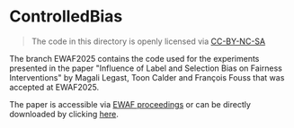 # ControlledBias

> The code in this directory is openly licensed via [CC-BY-NC-SA](https://creativecommons.org/licenses/by-nc-sa/4.0/)

The branch EWAF2025 contains the code used for the experiments presented in the paper "Influence of Label and Selection Bias on Fairness Interventions" by Magali Legast, Toon Calder and François Fouss that was accepted at EWAF2025.

The paper is accessible via [EWAF proceedings](https://proceedings.mlr.press/v294/) or can be directly downloaded by clicking  [here](https://raw.githubusercontent.com/mlresearch/v294/main/assets/legast25a/legast25a.pdf).
